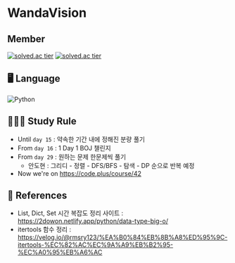 # WandaVision
## Member
[![solved.ac tier](http://mazassumnida.wtf/api/v2/generate_badge?boj=fight0309)](https://solved.ac/fight0309)
[![solved.ac tier](http://mazassumnida.wtf/api/v2/generate_badge?boj=jihyeon428)](https://solved.ac/jihyeon428)

## 🖥 Language 
![Python](https://img.shields.io/badge/python-3670A0?style=for-the-badge&logo=python&logoColor=ffdd54)

## 👩🏻‍💻 Study Rule
  * Until ```day 15``` : 약속한 기간 내에 정해진 분량 풀기
  * From ```day 16``` : 1 Day 1 BOJ 챌린지
  * From ```day 29``` : 원하는 문제 한문제씩 풀기
    * 안도현 : 그리디 - 정렬 - DFS/BFS - 탐색 - DP 순으로 반복 예정
  * Now we're on https://code.plus/course/42

  
## 📑 References
  * List, Dict, Set 시간 복잡도 정리 사이트 : https://2dowon.netlify.app/python/data-type-big-o/
  * itertools 함수 정리 : https://velog.io/@rmsry123/%EA%B0%84%EB%8B%A8%ED%95%9C-itertools-%EC%82%AC%EC%9A%A9%EB%B2%95-%EC%A0%95%EB%A6%AC
